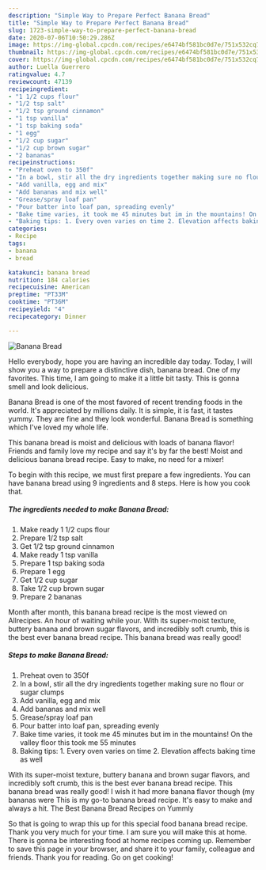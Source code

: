```yaml
---
description: "Simple Way to Prepare Perfect Banana Bread"
title: "Simple Way to Prepare Perfect Banana Bread"
slug: 1723-simple-way-to-prepare-perfect-banana-bread
date: 2020-07-06T10:50:29.286Z
image: https://img-global.cpcdn.com/recipes/e6474bf581bc0d7e/751x532cq70/banana-bread-recipe-main-photo.jpg
thumbnail: https://img-global.cpcdn.com/recipes/e6474bf581bc0d7e/751x532cq70/banana-bread-recipe-main-photo.jpg
cover: https://img-global.cpcdn.com/recipes/e6474bf581bc0d7e/751x532cq70/banana-bread-recipe-main-photo.jpg
author: Luella Guerrero
ratingvalue: 4.7
reviewcount: 47139
recipeingredient:
- "1 1/2 cups flour"
- "1/2 tsp salt"
- "1/2 tsp ground cinnamon"
- "1 tsp vanilla"
- "1 tsp baking soda"
- "1 egg"
- "1/2 cup sugar"
- "1/2 cup brown sugar"
- "2 bananas"
recipeinstructions:
- "Preheat oven to 350f"
- "In a bowl, stir all the dry ingredients together making sure no flour or sugar clumps"
- "Add vanilla, egg and mix"
- "Add bananas and mix well"
- "Grease/spray loaf pan"
- "Pour batter into loaf pan, spreading evenly"
- "Bake time varies, it took me 45 minutes but im in the mountains! On the valley floor this took me 55 minutes"
- "Baking tips: 1. Every oven varies on time 2. Elevation affects baking time as well"
categories:
- Recipe
tags:
- banana
- bread

katakunci: banana bread 
nutrition: 184 calories
recipecuisine: American
preptime: "PT33M"
cooktime: "PT36M"
recipeyield: "4"
recipecategory: Dinner

---
```



![Banana Bread](https://img-global.cpcdn.com/recipes/e6474bf581bc0d7e/751x532cq70/banana-bread-recipe-main-photo.jpg)

Hello everybody, hope you are having an incredible day today. Today, I will show you a way to prepare a distinctive dish, banana bread. One of my favorites. This time, I am going to make it a little bit tasty. This is gonna smell and look delicious.

Banana Bread is one of the most favored of recent trending foods in the world. It's appreciated by millions daily. It is simple, it is fast, it tastes yummy. They are fine and they look wonderful. Banana Bread is something which I've loved my whole life.

This banana bread is moist and delicious with loads of banana flavor! Friends and family love my recipe and say it&#39;s by far the best! Moist and delicious banana bread recipe. Easy to make, no need for a mixer!


To begin with this recipe, we must first prepare a few ingredients. You can have banana bread using 9 ingredients and 8 steps. Here is how you cook that.

<!--inarticleads1-->

##### The ingredients needed to make Banana Bread:

1. Make ready 1 1/2 cups flour
1. Prepare 1/2 tsp salt
1. Get 1/2 tsp ground cinnamon
1. Make ready 1 tsp vanilla
1. Prepare 1 tsp baking soda
1. Prepare 1 egg
1. Get 1/2 cup sugar
1. Take 1/2 cup brown sugar
1. Prepare 2 bananas


Month after month, this banana bread recipe is the most viewed on Allrecipes. An hour of waiting while your. With its super-moist texture, buttery banana and brown sugar flavors, and incredibly soft crumb, this is the best ever banana bread recipe. This banana bread was really good! 

<!--inarticleads2-->

##### Steps to make Banana Bread:

1. Preheat oven to 350f
1. In a bowl, stir all the dry ingredients together making sure no flour or sugar clumps
1. Add vanilla, egg and mix
1. Add bananas and mix well
1. Grease/spray loaf pan
1. Pour batter into loaf pan, spreading evenly
1. Bake time varies, it took me 45 minutes but im in the mountains! On the valley floor this took me 55 minutes
1. Baking tips: 1. Every oven varies on time 2. Elevation affects baking time as well


With its super-moist texture, buttery banana and brown sugar flavors, and incredibly soft crumb, this is the best ever banana bread recipe. This banana bread was really good! I wish it had more banana flavor though (my bananas were This is my go-to banana bread recipe. It&#39;s easy to make and always a hit. The Best Banana Bread Recipes on Yummly 

So that is going to wrap this up for this special food banana bread recipe. Thank you very much for your time. I am sure you will make this at home. There is gonna be interesting food at home recipes coming up. Remember to save this page in your browser, and share it to your family, colleague and friends. Thank you for reading. Go on get cooking!
